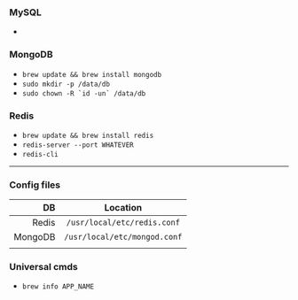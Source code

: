 ### MySQL
- 

### MongoDB
- ```brew update && brew install mongodb```
- ```sudo mkdir -p /data/db```
- ```sudo chown -R `id -un` /data/db```

### Redis
- ```brew update && brew install redis```
- ```redis-server --port WHATEVER```
- ```redis-cli```

----------

### Config files 
| DB | Location |
|--: | :-------: |
| Redis | ```/usr/local/etc/redis.conf``` |
| MongoDB | ```/usr/local/etc/mongod.conf``` |
|  |  |

### Universal cmds
- ```brew info APP_NAME```